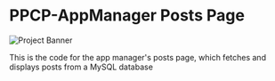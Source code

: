 # PPCP-AppManager Posts Page
![Project Banner](https://i.imgur.com/jgTiswg.png)

This is the code for the app manager's posts page, which fetches and displays posts from a MySQL database
